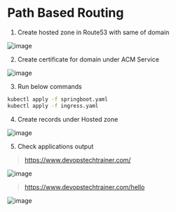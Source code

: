 # Path Based Routing

1. Create hosted zone in Route53 with same of domain

![image](https://github.com/Naresh240/springboot-hello/assets/156821153/9d10d237-c6eb-452f-ae1c-8c3876bef9fb)

2. Create certificate for domain under ACM Service

![image](https://github.com/Naresh240/springboot-hello/assets/156821153/0b27bf31-d753-47b9-96f4-f9561b805d64)

3. Run below commands

```bash
kubectl apply -f springboot.yaml
kubectl apply -f ingress.yaml
```

4. Create records under Hosted zone

![image](https://github.com/Naresh240/springboot-hello/assets/58024415/3add4d87-d649-4c5d-90d0-39585b22c7a4)

5. Check applications output

>https://www.devopstechtrainer.com/

![image](https://github.com/Naresh240/springboot-hello/assets/58024415/5dbd1866-6945-4d8f-80dc-20d38ea6bf58)

>https://www.devopstechtrainer.com/hello

![image](https://github.com/Naresh240/springboot-hello/assets/58024415/2f9e5327-d83f-4b7b-ad72-588d8f0e7ff3)
